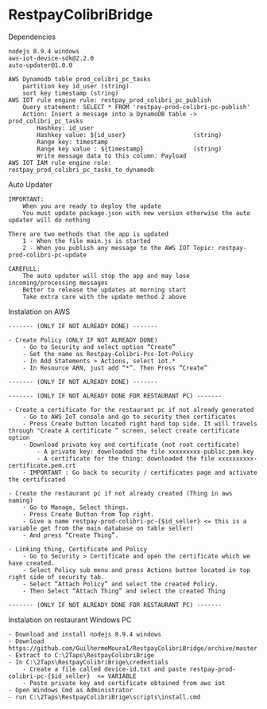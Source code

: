 # RestpayColibriBridge

Dependencies

    nodejs 8.9.4 windows
    aws-iot-device-sdk@2.2.0
    auto-updater@1.0.0

    AWS Dynamodb table prod_colibri_pc_tasks
        partition key id_user (string)
        sort key timestamp (string)
    AWS IOT rule engine rule: restpay_prod_colibri_pc_publish
        Query statement: SELECT * FROM 'restpay-prod-colibri-pc-publish'
        Action: Insert a message into a DynamoDB table -> prod_colibri_pc_tasks
            Hashkey: id_user
            Hashkey value: ${id_user}                   (string)
            Range key: timestamp
            Range key value : ${timestamp}              (string)
            Write message data to this column: Payload
    AWS IOT IAM rule engine role: restpay_prod_colibri_pc_tasks_to_dynamodb

Auto Updater

    IMPORTANT: 
        When you are ready to deploy the update
        You must update package.json with new version otherwise the auto updater will do nothing

    There are two methods that the app is updated
        1 - When the file main.js is started
        2 - When you publish any message to the AWS IOT Topic: restpay-prod-colibri-pc-update
            
    CAREFULL: 
        The auto updater will stop the app and may lose incoming/processing messages
        Better to release the updates at morning start
        Take extra care with the update method 2 above

Instalation on AWS

    ------- (ONLY IF NOT ALREADY DONE) ------- 

    - Create Policy (ONLY IF NOT ALREADY DONE)
        - Go to Security and select option “Create”
        - Set the name as Restpay-Colibri-Pcs-Iot-Policy
        - In Add Statements > Actions, select iot.*
        - In Resource ARN, just add “*”. Then Press “Create”

    ------- (ONLY IF NOT ALREADY DONE) ------- 

    ------- (ONLY IF NOT ALREADY DONE FOR RESTAURANT PC) ------- 

    - Create a certificate for the restaurant pc if not already generated
        - Go to AWS IoT console and go to security then certificates 
        - Press Create button located right hand top side. It will travels through "Create A certificate ” screen, select create certificate option
        - Download private key and certificate (not root certificate)
            - A private key: downloaded the file xxxxxxxxx-public.pem.key
            - A certificate for the thing: downloaded the file xxxxxxxxxx-certificate.pem.crt
        - IMPORTANT : Go back to security / certificates page and activate the certificated

    - Create the restaurant pc if not already created (Thing in aws naming)
        - Go to Manage, Select things. 
        - Press Create Button from Top right. 
        - Give a name restpay-prod-colibri-pc-{$id_seller} <= this is a variable get from the main database on table seller)
        - And press “Create Thing”. 

    - Linking thing, Certificate and Policy
        - Go to Security > Certificate and open the certificate which we have created. 
        - Select Policy sub menu and press Actions button located in top right side of security tab. 
        - Select “Attach Policy” and select the created Policy. 
        - Then Select “Attach Thing” and select the created Thing

    ------- (ONLY IF NOT ALREADY DONE FOR RESTAURANT PC) ------- 

Instalation on restaurant Windows PC

    - Download and install nodejs 8.9.4 windows
    - Download https://github.com/GuilhermeMoura1/RestpayColibriBridge/archive/master.zip
    - Extract to C:\2Taps\RestpayColibriBrige
    - In C:\2Taps\RestpayColibriBrige\credentials
        - Create a file called device-id.txt and paste restpay-prod-colibri-pc-{$id_seller}  <= VARIABLE
        - Paste private key and certificate obtained from aws iot
    - Open Windows Cmd as Administrator
    - run C:\2Taps\RestpayColibriBrige\scripts\install.cmd

